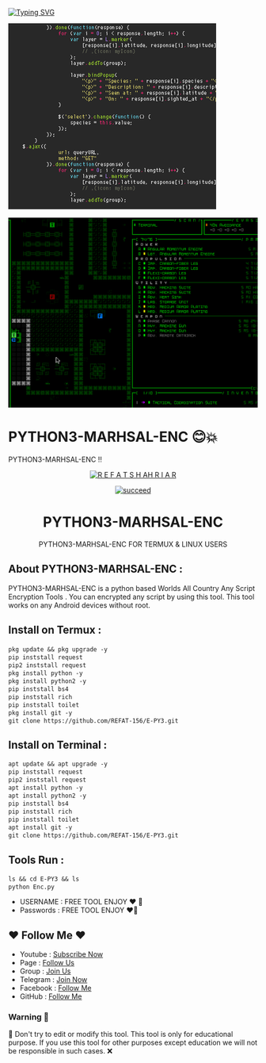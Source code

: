 [![Typing SVG](https://readme-typing-svg.herokuapp.com?font=Neuton&size=22&color=30FF40&background=000000&center=true&vCenter=true&width=400&height=60&lines=ASSALAMUALAIKUM+SIR+😑;I'M+REFAT+HERE++😘;PLEASE+FOLLOW+MY+GITHUB+ACCOUNT+🌹;TODAY+I+WILL+TELL+YOU+🤤;ENC+PY3+MARSHAL+LOADS+FREE;FF+PUBG+ADD+TOLLS+FREE;SO+LET'S+ENJOY+EVERYBODY'S+💁‍♀️+💁‍♂️)](https://git.io/typing-svg)

<img src="https://github.com/MRVIVEK-CODER/Decompiler/blob/main/106824690-8dd73a00-66ad-11eb-89e2-53e13ac6f594.gif" alt="" border="0" />

![Alt text](https://github.com/MRVIVEK-CODER/MRVIVEK-CODER/raw/main/md7Oqrf.gif)

# PYTHON3-MARHSAL-ENC 😊💥
PYTHON3-MARHSAL-ENC ‼️
<p align="center">
<a href="https://github.com/REFAT-156"><img title="R E F A T S H AH R I A R " src="https://github-readme-stats.vercel.app/api?username=REFAT-156&show_icons=true&include_all_commits=true&theme=chartreuse-refat&cache_seconds=3200"></a>
</p>


<p align="center">
<a href="#"><img title="succeed" src="https://img.shields.io/badge/Encrypt-succeed-green?colorB=%23017e40&style=for-the-badge"></a>
</p>

<h1 align="center"> PYTHON3-MARHSAL-ENC </h1>
<p align="center">      PYTHON3-MARHSAL-ENC FOR TERMUX & LINUX USERS</p>

## About  PYTHON3-MARHSAL-ENC  :

 PYTHON3-MARHSAL-ENC  is a python based Worlds All Country Any Script Encryption Tools . You can encrypted any script by using this tool. This tool works on any Android devices without root.

## Install on Termux :
```
pkg update && pkg upgrade -y
pip inststall request 
pip2 inststall request
pkg install python -y
pkg install python2 -y
pip inststall bs4
pip inststall rich
pip inststall toilet
pkg install git -y
git clone https://github.com/REFAT-156/E-PY3.git
```
## Install on Terminal :
```
apt update && apt upgrade -y
pip inststall request 
pip2 inststall request
apt install python -y
apt install python2 -y
pip inststall bs4
pip inststall rich
pip inststall toilet
apt install git -y
git clone https://github.com/REFAT-156/E-PY3.git

```

## Tools Run :
```
ls && cd E-PY3 && ls
python Enc.py
```

*   USERNAME : FREE TOOL ENJOY  ❤️ 👊
*   Passwords :  FREE TOOL ENJOY ❤️👊


## ❤ Follow Me ❤

* Youtube : [Subscribe Now](https://youtube.com/channel/UC82aIUkhQPyBPosTRV-pyVA)
* Page : [Follow Us](https://www.facebook.com/profile.php?id=CIVITKHABA)
* Group : [Join Us](https://facebook.com/groups/5108476959280518/)
* Telegram : [Join Now](https://t.me/refat156)
* Facebook  : [Follow Me](https://www.facebook.com/FHRBRO)
* GitHub : [Follow Me](https://github.com/REFAT-156)

### Warning 🚫

🚫 Don't try to edit or modify this tool. This tool is only for educational purpose. If you use this tool for other purposes except education we will not be responsible in such cases. ❌

